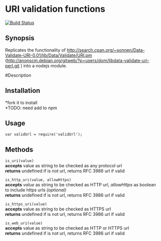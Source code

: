 URI validation functions
==
[![Build Status](https://travis-ci.org/ogt/valid-url.png)](https://travis-ci.org/ogt/valid-url)

## Synopsis

Replicates the functionality of  http://search.cpan.org/~sonnen/Data-Validate-URI-0.01/lib/Data/Validate/URI.pm
 (http://anonscm.debian.org/gitweb/?p=users/dom/libdata-validate-uri-perl.git )
into a nodejs module.

#Description

## Installation 

 *fork it to install  
 *TODO: need add to npm

## Usage
 
 `
 var validUrl = require('validUrl');
 `  

## Methods

 `
 is_uri(value)
 `  
 **accepts** value as string to be checked as any protocol url  
 **returns** undefined if is not url, returns RFC 3986 url if valid

 `
 is_http_uri(value, allowHttps)
 `  
 **accepts** *value* as string to be checked as HTTP url, *allowHttps* as boolean to include https urls *(optional)*  
 **returns** undefined if is not url, returns RFC 3986 url if valid  

 `
 is_https_uri(value)
 `  
 **accepts** value as string to be checked as HTTPS url  
 **returns** undefined if is not url, returns RFC 3986 url if valid  
 
 `
 is_web_uri(value)
 `  
 **accepts** value as string to be checked as HTTP or HTTPS url  
 **returns** undefined if is not url, returns RFC 3986 url if valid  
